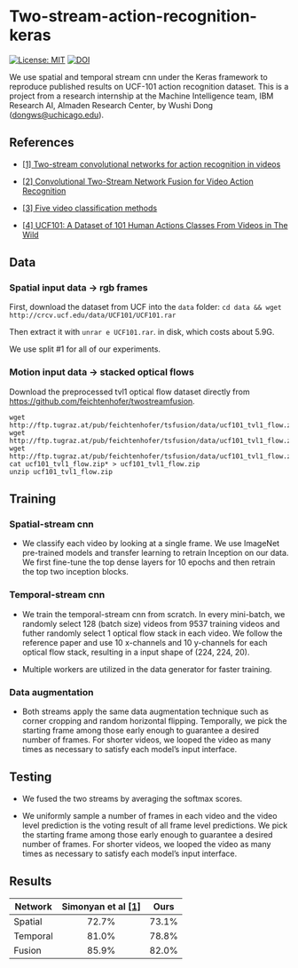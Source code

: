 # Two-stream-action-recognition-keras
[![License: MIT](https://img.shields.io/badge/License-MIT-yellow.svg)](https://opensource.org/licenses/MIT)
[![DOI](https://zenodo.org/badge/127003611.svg)](https://zenodo.org/badge/latestdoi/127003611) 

We use spatial and temporal stream cnn under the Keras framework to reproduce published results on UCF-101 action recognition dataset. This is a project from a research internship at the Machine Intelligence team, IBM Research AI, Almaden Research Center, by Wushi Dong (dongws@uchicago.edu).


## References

*  [[1] Two-stream convolutional networks for action recognition in videos](http://papers.nips.cc/paper/5353-two-stream-convolutional)

*  [[2] Convolutional Two-Stream Network Fusion for Video Action Recognition](https://github.com/feichtenhofer/twostreamfusion)

*  [[3] Five video classification methods](https://github.com/harvitronix/five-video-classification-methods/blob/master/README.md)

*  [[4] UCF101: A Dataset of 101 Human Actions Classes From Videos in The Wild](https://arxiv.org/abs/1212.0402)


## Data

### Spatial input data -> rgb frames
  First, download the dataset from UCF into the `data` folder:
  `cd data && wget http://crcv.ucf.edu/data/UCF101/UCF101.rar`
  
  Then extract it with `unrar e UCF101.rar`. in disk, which costs about 5.9G.
  
  We use split #1 for all of our experiments.

### Motion input data -> stacked optical flows

Download the preprocessed tvl1 optical flow dataset directly from https://github.com/feichtenhofer/twostreamfusion. 
  ```
  wget http://ftp.tugraz.at/pub/feichtenhofer/tsfusion/data/ucf101_tvl1_flow.zip.001
  wget http://ftp.tugraz.at/pub/feichtenhofer/tsfusion/data/ucf101_tvl1_flow.zip.002
  wget http://ftp.tugraz.at/pub/feichtenhofer/tsfusion/data/ucf101_tvl1_flow.zip.003
  cat ucf101_tvl1_flow.zip* > ucf101_tvl1_flow.zip
  unzip ucf101_tvl1_flow.zip
  ```

## Training

### Spatial-stream cnn

*  We classify each video by looking at a single frame. We use ImageNet pre-trained models and transfer learning to retrain Inception on our data. We first fine-tune the top dense layers for 10 epochs and then retrain the top two inception blocks.

### Temporal-stream cnn

*  We train the temporal-stream cnn from scratch. In every mini-batch, we randomly select 128 (batch size) videos from 9537 training videos and futher randomly select 1 optical flow stack in each video. We follow the reference paper and use 10 x-channels and 10 y-channels for each optical flow stack, resulting in a input shape of (224, 224, 20). 

*  Multiple workers are utilized in the data generator for faster training.

### Data augmentation

*  Both streams apply the same data augmentation technique such as corner cropping and random horizontal flipping. Temporally, we pick the starting frame among those early enough to guarantee a desired number of frames. For shorter videos, we looped the video as many times as necessary to satisfy each model’s input interface.

## Testing

*  We fused the two streams by averaging the softmax scores.

*  We uniformly sample a number of frames in each video and the video level prediction is the voting result of all frame level predictions. We pick the starting frame among those early enough to guarantee a desired number of frames. For shorter videos, we looped the video as many times as necessary to satisfy each model’s input interface.

## Results
|Network     |Simonyan et al [[1]](http://papers.nips.cc/paper/5353-two-stream-convolutional) |Ours  |
-------------|:--------------:|:----:|
|Spatial     |72.7%           |73.1% |
|Temporal    |81.0%           |78.8% |
|Fusion      |85.9%           |82.0% |
